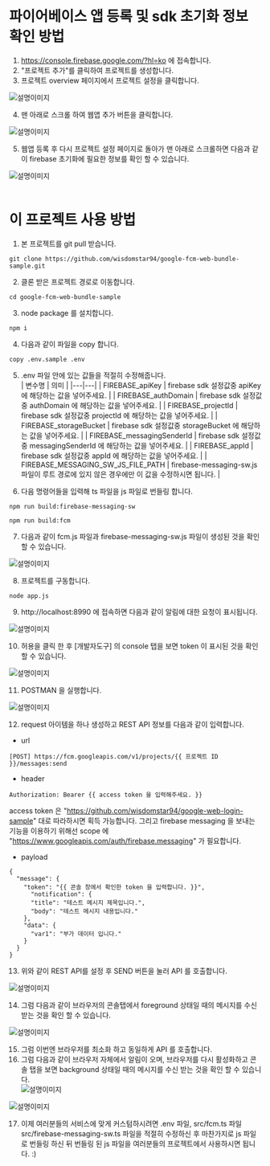# 파이어베이스 앱 등록 및 sdk 초기화 정보 확인 방법
1. https://console.firebase.google.com/?hl=ko 에 접속합니다.
2. "프로젝트 추가"를 클릭하여 프로젝트를 생성합니다.
3. 프로젝트 overview 페이지에서 프로젝트 설정을 클릭합니다.<br />
<img src="./readme_images/firebase-project-overview-setting.png" alt="설명이미지" title="설명이미지" />

4. 맨 아래로 스크롤 하여 웹앱 추가 버튼을 클릭합니다. <br />
<img src="./readme_images/firebase-project-new-web-app-button.png" alt="설명이미지" title="설명이미지" />

5. 웹앱 등록 후 다시 프로젝트 설정 페이지로 돌아가 맨 아래로 스크롤하면 다음과 같이 firebase 초기화에 필요한 정보를 확인 할 수 있습니다.<br />
<img src="./readme_images/firebase-project-setting-init-info.png" alt="설명이미지" title="설명이미지" />

<br />
<br />

# 이 프로젝트 사용 방법
1. 본 프로젝트를 git pull 받습니다.
```
git clone https://github.com/wisdomstar94/google-fcm-web-bundle-sample.git
```
2. 클론 받은 프로젝트 경로로 이동합니다.
```
cd google-fcm-web-bundle-sample
```
3. node package 를 설치합니다.
```
npm i
```
4. 다음과 같이 파일을 copy 합니다.
```
copy .env.sample .env
```
5. .env 파일 안에 있는 값들을 적절히 수정해줍니다.<br />
| 변수명 | 의미 |
|---|---|
| FIREBASE_apiKey | firebase sdk 설정값중 apiKey 에 해당하는 값을 넣어주세요. |
| FIREBASE_authDomain | firebase sdk 설정값중 authDomain 에 해당하는 값을 넣어주세요. |
| FIREBASE_projectId | firebase sdk 설정값중 projectId 에 해당하는 값을 넣어주세요. |
| FIREBASE_storageBucket | firebase sdk 설정값중 storageBucket 에 해당하는 값을 넣어주세요. |
| FIREBASE_messagingSenderId | firebase sdk 설정값중 messagingSenderId 에 해당하는 값을 넣어주세요. |
| FIREBASE_appId | firebase sdk 설정값중 appId 에 해당하는 값을 넣어주세요. |
| FIREBASE_MESSAGING_SW_JS_FILE_PATH | firebase-messaging-sw.js 파일이 루트 경로에 있지 않은 경우에만 이 값을 수정하시면 됩니다. |

6. 다음 명령어들을 입력해 ts 파일을 js 파일로 번들링 합니다.
```
npm run build:firebase-messaging-sw
```
```
npm run build:fcm
```

7. 다음과 같이 fcm.js 파일과 firebase-messaging-sw.js 파일이 생성된 것을 확인 할 수 있습니다. <br />
<img src="./readme_images/dist-check.png" alt="설명이미지" title="설명이미지" />

8. 프로젝트를 구동합니다.
```
node app.js
```
9. http://localhost:8990 에 접속하면 다음과 같이 알림에 대한 요청이 표시됩니다.<br />
<img src="./readme_images/browser-permission-confirm.png" alt="설명이미지" title="설명이미지" />

10. 허용을 클릭 한 후 [개발자도구] 의 console 탭을 보면 token 이 표시된 것을 확인 할 수 있습니다.<br />
<img src="./readme_images/firebase-messaging-token-check.png" alt="설명이미지" title="설명이미지" />

11. POSTMAN 을 실행합니다.<br />
<img src="./readme_images/postman-icon.png" alt="설명이미지" title="설명이미지" />

12. request 아이템을 하나 생성하고 REST API 정보를 다음과 같이 입력합니다.<br />
- url
```
[POST] https://fcm.googleapis.com/v1/projects/{{ 프로젝트 ID }}/messages:send
```

- header
```
Authorization: Bearer {{ access token 을 입력해주세요. }}
```
access token 은 "https://github.com/wisdomstar94/google-web-login-sample" 대로 따라하시면 획득 가능합니다. 그리고 firebase messaging 을 보내는 기능을 이용하기 위해선 scope 에 "https://www.googleapis.com/auth/firebase.messaging" 가 필요합니다.

- payload
```
{
  "message": {
    "token": "{{ 콘솔 창에서 확인한 token 을 입력합니다. }}",
      "notification": {
      "title": "테스트 메시지 제목입니다.",
      "body": "테스트 메시지 내용입니다."
    },
    "data": {
      "var1": "부가 데이터 입니다."
    }
  }
}
```
13. 위와 같이 REST API를 설정 후 SEND 버튼을 눌러 API 를 호출합니다. <br />
<img src="./readme_images/postman-fcm-web-push-rest-api.png" alt="설명이미지" title="설명이미지" />

14. 그럼 다음과 같이 브라우저의 콘솔탭에서 foreground 상태일 때의 메시지를 수신 받는 것을 확인 할 수 있습니다. <br />
<img src="./readme_images/firebae-fcm-foreground-receive-check.png" alt="설명이미지" title="설명이미지" />

15. 그럼 이번엔 브라우저를 최소화 하고 동일하게 API 를 호출합니다.
16. 그럼 다음과 같이 브라우저 자체에서 알림이 오며, 브라우저를 다시 활성화하고 콘솔 탭을 보면 background 상태일 때의 메시지를 수신 받는 것을 확인 할 수 있습니다. <br />
<img src="./readme_images/browser-notification.png" alt="설명이미지" title="설명이미지" /> <br />
<img src="./readme_images/firebae-fcm-background-receive-check.png" alt="설명이미지" title="설명이미지" />

17. 이제 여러분들의 서비스에 맞게 커스텀하시려면 .env 파일, src/fcm.ts 파일 src/firebase-messaging-sw.ts 파일을 적절히 수정하신 후 마찬가지로 js 파일로 번들링 하신 뒤 번들링 된 js 파일을 여러분들의 프로젝트에서 사용하시면 됩니다. :)
